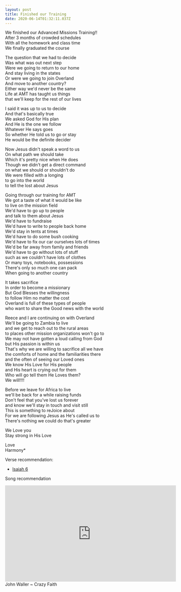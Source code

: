 ```yaml
---
layout: post
title: Finished our Training
date: 2020-06-14T01:32:11.037Z
---
```

   
We finished our Advanced Missions Training!!   
After 3 months of crowded schedules   
With all the homework and class time   
We finally graduated the course   
   
The question that we had to decide   
Was what was out next step   
Were we going to return to our home   
And stay living in the states   
Or were we going to join Overland   
And move to another country?   
Either way we'd never be the same   
Life at AMT has taught us things   
that we'll keep for the rest of our lives   
   
I said it was up to us to decide   
And that's basically true   
We asked God for His plan   
And He is the one we follow   
Whatever He says goes   
So whether He told us to go or stay   
He would be the definite decider   

Now Jesus didn't speak a word to us   
On what path we should take   
Which it's pretty nice when He does   
Though we didn't get a direct command   
on what we should or shouldn't do   
We were filled with a longing      
to go into the world   
to tell the lost about Jesus   

Going through our training for AMT   
We got a taste of what it would be like   
to live on the mission field   
We'd have to go up to people   
and talk to them about Jesus   
We'd have to fundraise   
We'd have to write to people back home   
We'd stay in tents at times   
We'd have to do some bush cooking   
We'd have to fix our car ourselves lots of times   
We'd be far away from family and friends   
We'd have to go without lots of stuff   
such as we couldn't have lots of clothes   
Or many toys, notebooks, possessions   
There's only so much one can pack   
When going to another country   

It takes sacrifice   
In order to become a missionary   
But God Blesses the willingness   
to follow Him no matter the cost   
Overland is full of these types of people   
who want to share the Good news with the world   

Reece and I are continuing on with Overland   
We'll be going to Zambia to live   
and we get to reach out to the rural areas   
to places other mission organizations won't go to   
We may not have gotten a loud calling from God   
but His passion is within us   
That's why we are willing to sacrifice all we have   
the comforts of home and the familiarities there   
and the often of seeing our Loved ones   
We know His Love for His people   
and His heart is crying out for them   
Who will go tell them He Loves them?   
We will!!!!   

Before we leave for Africa to live   
we'll be back for a while raising funds   
Don't feel that you've lost us forever   
and know we'll stay in touch and visit still   
This is something to reJoice about   
For we are following Jesus as He's called us to   
There's nothing we could do that's greater   

We Love you   
Stay strong in His Love  

Love  
Harmony*  

Verse recommendation:
- [Isaiah 6](https://biblehub.com/isaiah/6.htm)

Song recommendation
<iframe width="560" height="315" src="https://www.youtube.com/embed/J3I9TVikxUE" frameborder="0" allow="accelerometer; autoplay; encrypted-media; gyroscope; picture-in-picture" allowfullscreen></iframe>
John Waller
 ~ Crazy Faith


